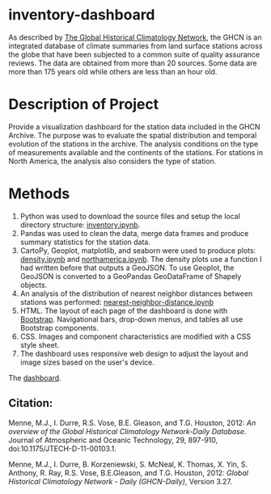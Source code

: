 # inventory-dashboard

As described by [The Global Historical Climatology Network](https://www.drought.gov/data-maps-tools/global-historical-climatology-network-ghcn), the GHCN is an integrated database of climate summaries 
from land surface stations across the 
globe that have been subjected to a common suite of quality assurance reviews. 
The data are obtained from more than 20 sources. Some data are more than 175 years old while 
others are less than an hour old.

# Description of Project
Provide a visualization dashboard for the station data included in the GHCN Archive.
The purpose was to evaluate the spatial distribution and temporal evolution of the stations in the archive.
The analysis conditions on the type of measurements available and the continents of the stations.  For stations in 
North America, the analysis also considers the type of station.

# Methods
1.  Python was used to download the source files and setup the local directory structure:
    [inventory.ipynb](https://nbviewer.jupyter.org/github/douglasdrake/inventory-dashboard/blob/master/inventory.ipynb).
2.  Pandas was used to clean the data, merge data frames and produce summary statistics for the station data.
3.  CartoPy, Geoplot, matplotlib, and seaborn were used to produce plots: 
    [density.ipynb](https://nbviewer.jupyter.org/github/douglasdrake/inventory-dashboard/blob/master/density.ipynb) and
    [northamerica.ipynb](https://nbviewer.jupyter.org/github/douglasdrake/inventory-dashboard/blob/master/northamerica.ipynb).
    The density plots use a function I had written before that outputs a GeoJSON.  To use Geoplot, the GeoJSON is converted to a GeoPandas
    GeoDataFrame of Shapely objects.
4.  An analysis of the distribution of nearest neighbor distances between stations was performed:
    [nearest-neighbor-distance.ipynb](https://nbviewer.jupyter.org/github/douglasdrake/inventory-dashboard/blob/master/nearest-neighbor-distance.ipynb)
4.  HTML.  The layout of each page of the dashboard is done with [Bootstrap](https://getbootstrap.com/).  Navigational bars, drop-down menus, and tables all use Bootstrap components.
5.  CSS.  Images and component characteristics are modified with a CSS style sheet.
6.  The dashboard uses responsive web design to adjust the layout and image sizes based on the user's device.

The [dashboard](https://douglasdrake.github.io/inventory-dashboard/).

## Citation:
Menne, M.J., I. Durre, R.S. Vose, B.E. Gleason, and T.G. Houston, 2012:  *An overview 
of the Global Historical Climatology Network-Daily Database*.  Journal of Atmospheric 
and Oceanic Technology, 29, 897-910, doi:10.1175/JTECH-D-11-00103.1.

Menne, M.J., I. Durre, B. Korzeniewski, S. McNeal, K. Thomas, X. Yin, S. Anthony, R. Ray, 
R.S. Vose, B.E.Gleason, and T.G. Houston, 2012: *Global Historical Climatology Network - 
Daily (GHCN-Daily)*, Version 3.27.
